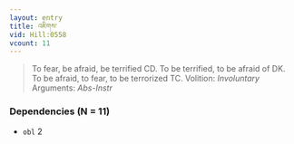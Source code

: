 ```yaml
---
layout: entry
title: འཇིགས་
vid: Hill:0558
vcount: 11
---
```

> To fear, be afraid, be terrified CD\. To be terrified, to be afraid of DK\. To be afraid, to fear, to be terrorized TC\.
> Volition: _Involuntary_
> Arguments: _Abs-Instr_


### Dependencies (N = 11)
* `obl` 2
